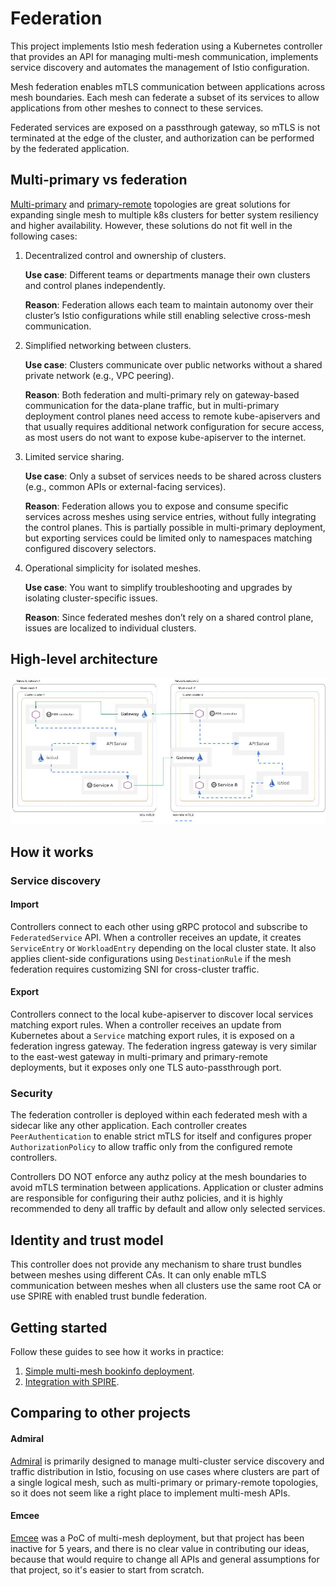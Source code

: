 # Federation

This project implements Istio mesh federation using a Kubernetes controller that provides an API
for managing multi-mesh communication, implements service discovery and automates the management of Istio configuration.

Mesh federation enables mTLS communication between applications across mesh boundaries.
Each mesh can federate a subset of its services to allow applications from other meshes to connect to these services.

Federated services are exposed on a passthrough gateway, so mTLS is not terminated at the edge of the cluster,
and authorization can be performed by the federated application.

## Multi-primary vs federation

[Multi-primary](https://istio.io/latest/docs/setup/install/multicluster/multi-primary_multi-network/) and
[primary-remote](https://istio.io/latest/docs/setup/install/multicluster/primary-remote_multi-network/) topologies
are great solutions for expanding single mesh to multiple k8s clusters for better system resiliency and higher availability.
However, these solutions do not fit well in the following cases:

1. Decentralized control and ownership of clusters.

    **Use case**: Different teams or departments manage their own clusters and control planes independently.

    **Reason**: Federation allows each team to maintain autonomy over their cluster’s Istio configurations while still enabling
    selective cross-mesh communication.

1. Simplified networking between clusters.

    **Use case**: Clusters communicate over public networks without a shared private network (e.g., VPC peering).

    **Reason**: Both federation and multi-primary rely on gateway-based communication for the data-plane traffic,
    but in multi-primary deployment control planes need access to remote kube-apiservers and that usually requires
    additional network configuration for secure access, as most users do not want to expose kube-apiserver to the internet.

1. Limited service sharing.

    **Use case**: Only a subset of services needs to be shared across clusters (e.g., common APIs or external-facing services).

    **Reason**: Federation allows you to expose and consume specific services across meshes using service entries, 
    without fully integrating the control planes. This is partially possible in multi-primary deployment, 
    but exporting services could be limited only to namespaces matching configured discovery selectors.

1. Operational simplicity for isolated meshes.

   **Use case**: You want to simplify troubleshooting and upgrades by isolating cluster-specific issues.

   **Reason**: Since federated meshes don’t rely on a shared control plane, issues are localized to individual clusters.

## High-level architecture

![architecture](docs/img/architecture.jpg)

## How it works

### Service discovery

#### Import

Controllers connect to each other using gRPC protocol and subscribe to `FederatedService` API.
When a controller receives an update, it creates `ServiceEntry` or `WorkloadEntry` depending on the local cluster state.
It also applies client-side configurations using `DestinationRule` if the mesh federation requires customizing SNI for cross-cluster traffic.

#### Export

Controllers connect to the local kube-apiserver to discover local services matching export rules.
When a controller receives an update from Kubernetes about a `Service` matching export rules,
it is exposed on a federation ingress gateway. The federation ingress gateway is very similar to the east-west gateway
in multi-primary and primary-remote deployments, but it exposes only one TLS auto-passthrough port.

### Security

The federation controller is deployed within each federated mesh with a sidecar like any other application.
Each controller creates `PeerAuthentication` to enable strict mTLS for itself and configures proper `AuthorizationPolicy`
to allow traffic only from the configured remote controllers.

Controllers DO NOT enforce any authz policy at the mesh boundaries to avoid mTLS termination between applications.
Application or cluster admins are responsible for configuring their authz policies, and it is highly recommended
to deny all traffic by default and allow only selected services.

## Identity and trust model

This controller does not provide any mechanism to share trust bundles between meshes using different CAs.
It can only enable mTLS communication between meshes when all clusters use the same root CA or use SPIRE
with enabled trust bundle federation.

## Getting started

Follow these guides to see how it works in practice:
1. [Simple multi-mesh bookinfo deployment](examples/README.md).
2. [Integration with SPIRE](examples/spire/README.md).

## Comparing to other projects

#### Admiral

[Admiral](https://github.com/istio-ecosystem/admiral) is primarily designed to manage multi-cluster service discovery
and traffic distribution in Istio, focusing on use cases where clusters are part of a single logical mesh,
such as multi-primary or primary-remote topologies, so it does not seem like a right place to implement multi-mesh APIs.

#### Emcee

[Emcee](https://github.com/istio-ecosystem/emcee) was a PoC of multi-mesh deployment, but that project has been inactive for 5 years,
and there is no clear value in contributing our ideas, because that would require to change all APIs and general assumptions for that project,
so it's easier to start from scratch.
